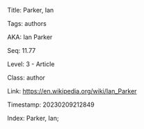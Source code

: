 Title:  Parker, Ian

Tags:   authors

AKA:    Ian Parker

Seq:    11.77

Level:  3 - Article

Class:  author

Link:   https://en.wikipedia.org/wiki/Ian_Parker

Timestamp: 20230209212849

Index:  Parker, Ian; 
